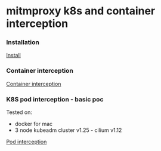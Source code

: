 # mitmproxy k8s and container interception
### Installation
[Install](./docs/install.md)
### Container interception
[Container interception](./docs/docker_mitm_intercepts.md)
### K8S pod interception - basic poc
Tested on:
- docker for mac
- 3 node kubeadm cluster v1.25 - cilium v1.12 <br>

[Pod interception](./docs/kubernetes_mitm_intercepts_basic.md) 
